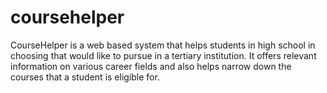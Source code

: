 # coursehelper
CourseHelper is a web based system that helps students in high school in choosing that would like to pursue in a tertiary institution. It offers relevant information on various career fields and also helps narrow down the courses that a student is eligible for.

